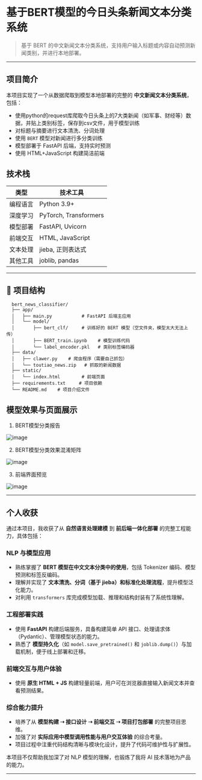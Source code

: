# 基于BERT模型的今日头条新闻文本分类系统

> 基于 BERT 的中文新闻文本分类系统，支持用户输入标题或内容自动预测新闻类别，并进行本地部署。

---

## 项目简介

本项目实现了一个从数据爬取到模型本地部署的完整的 **中文新闻文本分类系统**，包括：

- 使用python的request库爬取今日头条上的7大类新闻（如军事、财经等）数据，并贴上类别标签，保存到csv文件，用于模型训练
- 对标题与摘要进行文本清洗、分词处理
- 使用 `BERT` 模型对新闻进行多分类训练
- 模型部署于 FastAPI 后端，支持实时预测
- 使用 HTML+JavaScript 构建简洁前端

## 技术栈

| 类型       | 技术工具 |
|------------|----------|
| 编程语言   | Python 3.9+ |
| 深度学习   | PyTorch, Transformers |
| 模型部署   | FastAPI, Uvicorn |
| 前端交互   | HTML, JavaScript |
| 文本处理   | jieba, 正则表达式 |
| 其他工具   | joblib, pandas |

---

## 📁 项目结构

```
  bert_news_classifier/
  ├── app/
  │   ├── main.py           # FastAPI 后端主应用
  │   └── model/
  │       ├── bert_clf/     # 训练好的 BERT 模型（空文件夹，模型太大无法上传）
  │       ├── BERT_train.ipynb    # 模型训练代码
  │       └── label_encoder.pkl   # 类别标签编码器
  ├── data/
  │   ├── clawer.py    # 爬虫程序（需要自己抓包）
  │   └── toutiao_news.zip   # 抓取的新闻数据
  ├── static/
  │   └── index.html        # 前端页面
  ├── requirements.txt     # 项目依赖
  └── README.md    # 项目介绍文件
```

## 模型效果与页面展示

1. BERT模型分类报告

![image](https://github.com/user-attachments/assets/535fe00c-6c7b-4f6a-84d8-ef33c5df8ab3)

2. BERT模型分类效果混淆矩阵

![image](https://github.com/user-attachments/assets/a03f40b3-e4e5-4c07-b510-f910149613ce)

3. 前端界面预览

![image](https://github.com/user-attachments/assets/ccd07614-a80b-4b4e-9fc5-d7dc872ec86b)

---


## 个人收获

通过本项目，我收获了从 **自然语言处理建模** 到 **前后端一体化部署** 的完整工程能力，具体包括：

### NLP 与模型应用

- 熟练掌握了 **BERT 模型在中文文本分类中的使用**，包括 Tokenizer 编码、模型预测和标签反编码。
- 理解并实现了 **文本清洗、分词（基于 jieba）和标准化处理流程**，提升模型泛化能力。
- 对利用 `transformers` 库完成模型加载、推理和结构封装有了系统性理解。

### 工程部署实践

- 使用 **FastAPI** 构建后端服务，具备构建简单 API 接口、处理请求体（Pydantic）、管理模型状态的能力。
- 熟悉了 **模型持久化**（如 `model.save_pretrained()` 和 `joblib.dump()`）与加载机制，便于线上部署和迁移。

### 前端交互与用户体验

- 使用 **原生 HTML + JS** 构建轻量前端，用户可在浏览器直接输入新闻文本并查看预测结果。

### 综合能力提升

- 培养了从 **模型构建 ➝ 接口设计 ➝ 前端交互 ➝ 项目打包部署** 的完整项目思维。
- 加强了对 **实际应用中模型调用性能与用户交互体验** 的综合考量。
- 项目过程中注重代码结构清晰与模块化设计，提升了代码可维护性与扩展性。

本项目不仅帮助我加深了对 NLP 模型的理解，也锻炼了我将 AI 技术落地为产品的能力。

---
